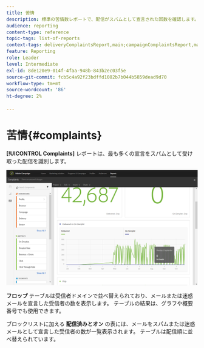 ```yaml
---
title: 苦情
description: 標準の苦情数レポートで、配信がスパムとして宣言された回数を確認します。
audience: reporting
content-type: reference
topic-tags: list-of-reports
context-tags: deliveryComplaintsReport,main;campaignComplaintsReport,main;programComplaintsReport,main
feature: Reporting
role: Leader
level: Intermediate
exl-id: 8de120e9-014f-4faa-948b-843b2ec03f5e
source-git-commit: fcb5c4a92f23bdffd1082b7b044b5859dead9d70
workflow-type: tm+mt
source-wordcount: '86'
ht-degree: 2%

---
```


# 苦情{#complaints}

**[!UICONTROL Complaints]** レポートは、最も多くの宣言をスパムとして受け取った配信を識別します。

![](assets/delivery_reports_complaints.png)

**フロップ** テーブルは受信者ドメインで並べ替えられており、メールまたは迷惑メールを宣言した受信者の数を表示します。 テーブルの結果は、グラフや概要番号でも使用できます。

ブロックリストに加える **配信済みとオン** の表には、メールをスパムまたは迷惑メールとして宣言した受信者の数が一覧表示されます。 テーブルは配信順に並べ替えられています。
